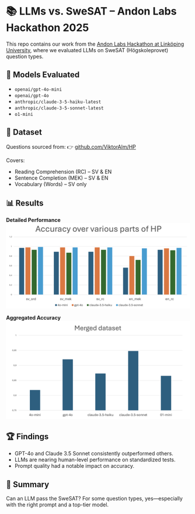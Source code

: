 # 📚 LLMs vs. SweSAT – Andon Labs Hackathon 2025
This repo contains our work from the [Andon Labs Hackathon at Linköping University](https://www.facebook.com/events/947993350302617/), where we evaluated LLMs on SweSAT (Högskoleprovet) question types.

## 🧠 Models Evaluated
- `openai/gpt-4o-mini`
- `openai/gpt-4o`
- `anthropic/claude-3-5-haiku-latest`
- `anthropic/claude-3-5-sonnet-latest`
- `o1-mini`

## 📄 Dataset
Questions sourced from:  👉 [github.com/ViktorAlm/HP](https://github.com/ViktorAlm/HP)

Covers:
- Reading Comprehension (RC) – SV & EN  
- Sentence Completion (MEK) – SV & EN  
- Vocabulary (Words) – SV only

## 📊 Results
**Detailed Performance**
![Model Performance](assets/performance.png)

**Aggregated Accuracy**
![Aggregated Results](assets/aggregated.png)

## 🏆 Findings
- GPT-4o and Claude 3.5 Sonnet consistently outperformed others.
- LLMs are nearing human-level performance on standardized tests.
- Prompt quality had a notable impact on accuracy.

## 📌 Summary
Can an LLM pass the SweSAT? For some question types, yes—especially with the right prompt and a top-tier model.
